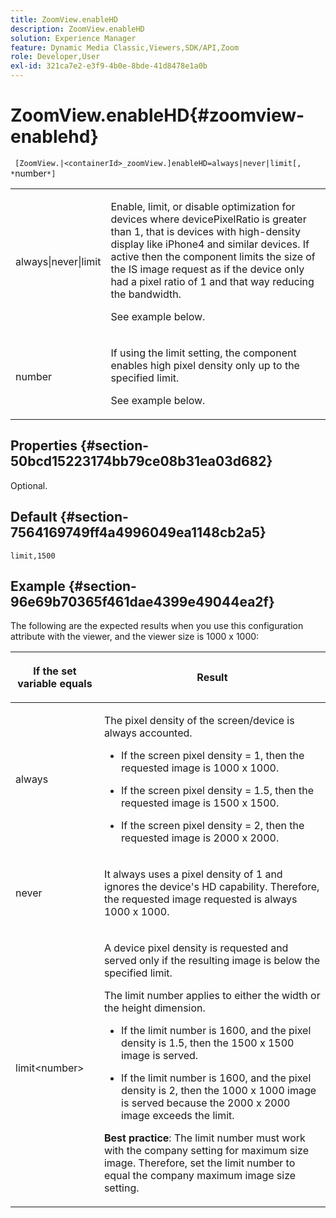 ```yaml
---
title: ZoomView.enableHD
description: ZoomView.enableHD
solution: Experience Manager
feature: Dynamic Media Classic,Viewers,SDK/API,Zoom
role: Developer,User
exl-id: 321ca7e2-e3f9-4b0e-8bde-41d8478e1a0b
---
```

# ZoomView.enableHD{#zoomview-enablehd}

 ` [ZoomView.|<containerId>_zoomView.]enableHD=always|never|limit[, *`number`*]`

<table id="table_0BEA0B5FFDF64E5594B534B2A87A6D88"> 
 <tbody> 
  <tr> 
   <td colname="col1"> <p> <span class="codeph"> always|never|limit</span> </p> </td> 
   <td colname="col2"> <p> Enable, limit, or disable optimization for devices where <span class="codeph"> devicePixelRatio</span> is greater than <span class="codeph"> 1</span>, that is devices with high-density display like iPhone4 and similar devices. If active then the component limits the size of the IS image request as if the device only had a pixel ratio of <span class="codeph"> 1</span> and that way reducing the bandwidth. </p> <p>See example below. </p> </td> 
  </tr> 
  <tr> 
   <td colname="col1"> <p> <span class="codeph"> <span class="varname"> number</span> </span> </p> </td> 
   <td colname="col2"> <p> If using the limit setting, the component enables high pixel density only up to the specified limit. </p> <p>See example below. </p> </td> 
  </tr> 
 </tbody> 
</table>

## Properties {#section-50bcd15223174bb79ce08b31ea03d682}

Optional.

## Default {#section-7564169749ff4a4996049ea1148cb2a5}

`limit,1500`

## Example {#section-96e69b70365f461dae4399e49044ea2f}

The following are the expected results when you use this configuration attribute with the viewer, and the viewer size is 1000 x 1000:

<table id="table_F97FEDA0EE1B4EF6AC9FF9060548ACA4"> 
 <thead> 
  <tr> 
   <th colname="col1" class="entry"> <p>If the set variable equals </p> </th> 
   <th colname="col2" class="entry"> <p>Result </p> </th> 
  </tr> 
 </thead>
 <tbody> 
  <tr> 
   <td colname="col1"> <p> <span class="codeph"> always</span> </p> </td> 
   <td colname="col2"> <p>The pixel density of the screen/device is always accounted.</p> <p> 
     <ul id="ul_D8F31FDFCDB74B75A3B1BFBEE33AF2E2"> 
      <li id="li_8A1C6DCCE10545349C73029729211BB2"> <p>If the screen pixel density = 1, then the requested image is 1000 x 1000. </p> </li> 
      <li id="li_884156A34AC64B4E9B3ACC4C25EB710F"> <p>If the screen pixel density = 1.5, then the requested image is 1500 x 1500. </p> </li> 
      <li id="li_7EC699284A7F4E679E512C3DA8B5454F"> <p>If the screen pixel density = 2, then the requested image is 2000 x 2000. </p> </li> 
     </ul> </p> </td> 
  </tr> 
  <tr> 
   <td colname="col1"> <p> <span class="codeph"> never</span> </p> </td> 
   <td colname="col2"> <p>It always uses a pixel density of 1 and ignores the device's HD capability. Therefore, the requested image requested is always 1000 x 1000. </p> </td> 
  </tr> 
  <tr> 
   <td colname="col1"> <p> <span class="codeph"> limit&lt;number&gt;</span> </p> </td> 
   <td colname="col2"> <p>A device pixel density is requested and served only if the resulting image is below the specified limit. </p> <p>The limit number applies to either the width or the height dimension. </p> <p> 
     <ul id="ul_CEC06B2280164951BA1A0ADED99E8050"> 
      <li id="li_CA7A0980ACC54690A4F212DF53E2DC8A"> <p>If the limit number is 1600, and the pixel density is 1.5, then the 1500 x 1500 image is served. </p> </li> 
      <li id="li_A4AAD7FBFA0347B082789511CA6768A5"> <p>If the limit number is 1600, and the pixel density is 2, then the 1000 x 1000 image is served because the 2000 x 2000 image exceeds the limit. </p> </li> 
     </ul> </p> <p> <b>Best practice</b>: The limit number must work with the company setting for maximum size image. Therefore, set the limit number to equal the company maximum image size setting. </p> </td> 
  </tr> 
 </tbody> 
</table>
